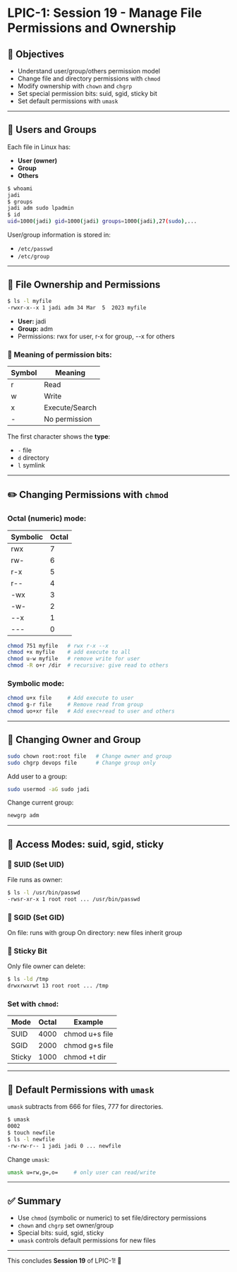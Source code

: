 # LPIC-1: Session 19 - Manage File Permissions and Ownership

## 📌 Objectives
- Understand user/group/others permission model
- Change file and directory permissions with `chmod`
- Modify ownership with `chown` and `chgrp`
- Set special permission bits: suid, sgid, sticky bit
- Set default permissions with `umask`

---

## 👥 Users and Groups
Each file in Linux has:
- **User (owner)**
- **Group**
- **Others**

```bash
$ whoami
jadi
$ groups
jadi adm sudo lpadmin
$ id
uid=1000(jadi) gid=1000(jadi) groups=1000(jadi),27(sudo),...
```

User/group information is stored in:
- `/etc/passwd`
- `/etc/group`

---

## 🔐 File Ownership and Permissions
```bash
$ ls -l myfile
-rwxr-x--x 1 jadi adm 34 Mar  5  2023 myfile
```

- **User:** jadi
- **Group:** adm
- Permissions: rwx for user, r-x for group, --x for others

### 🧠 Meaning of permission bits:
| Symbol | Meaning         |
|--------|-----------------|
| r      | Read            |
| w      | Write           |
| x      | Execute/Search  |
| -      | No permission   |

The first character shows the **type**:
- `-` file
- `d` directory
- `l` symlink

---

## ✏️ Changing Permissions with `chmod`
### Octal (numeric) mode:
| Symbolic | Octal |
|----------|--------|
| rwx      | 7      |
| rw-      | 6      |
| r-x      | 5      |
| r--      | 4      |
| -wx      | 3      |
| -w-      | 2      |
| --x      | 1      |
| ---      | 0      |

```bash
chmod 751 myfile   # rwx r-x --x
chmod +x myfile    # add execute to all
chmod u-w myfile   # remove write for user
chmod -R o+r /dir  # recursive: give read to others
```

### Symbolic mode:
```bash
chmod u+x file     # Add execute to user
chmod g-r file     # Remove read from group
chmod uo+xr file   # Add exec+read to user and others
```

---

## 🧍 Changing Owner and Group
```bash
sudo chown root:root file   # Change owner and group
sudo chgrp devops file      # Change group only
```

Add user to a group:
```bash
sudo usermod -aG sudo jadi
```
Change current group:
```bash
newgrp adm
```

---

## 🎯 Access Modes: suid, sgid, sticky

### 📍 SUID (Set UID)
File runs as owner:
```bash
$ ls -l /usr/bin/passwd
-rwsr-xr-x 1 root root ... /usr/bin/passwd
```

### 📍 SGID (Set GID)
On file: runs with group
On directory: new files inherit group

### 📍 Sticky Bit
Only file owner can delete:
```bash
$ ls -ld /tmp
drwxrwxrwt 13 root root ... /tmp
```

### Set with `chmod`:
| Mode  | Octal | Example       |
|-------|--------|----------------|
| SUID  | 4000   | chmod u+s file |
| SGID  | 2000   | chmod g+s file |
| Sticky| 1000   | chmod +t dir   |

---

## 🧮 Default Permissions with `umask`
`umask` subtracts from 666 for files, 777 for directories.

```bash
$ umask
0002
$ touch newfile
$ ls -l newfile
-rw-rw-r-- 1 jadi jadi 0 ... newfile
```

Change `umask`:
```bash
umask u=rw,g=,o=     # only user can read/write
```

---

## ✅ Summary
- Use `chmod` (symbolic or numeric) to set file/directory permissions
- `chown` and `chgrp` set owner/group
- Special bits: suid, sgid, sticky
- `umask` controls default permissions for new files

---

This concludes **Session 19** of LPIC-1! 🔐
